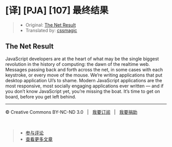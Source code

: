 # [译] [PJA] [107] 最终结果

> * Original: [The Net Result](http://chimera.labs.oreilly.com/books/1234000000262/ch01.html#the_net_result)
> * Translated by: [cssmagic](https://github.com/cssmagic)

## The Net Result

JavaScript developers are at the heart of what may be the single biggest revolution in the history of computing: the dawn of the realtime web. Messages passing back and forth across the net, in some cases with each keystroke, or every move of the mouse. We’re writing applications that put desktop application UI’s to shame. Modern JavaScript applications are the most responsive, most socially engaging applications ever written — and if you don’t know JavaScript yet, you’re missing the boat. It’s time to get on board, before you get left behind.

***

&copy; Creative Commons BY-NC-ND 3.0 &nbsp; | &nbsp; [我要订阅](http://www.cssmagic.net/blog/subscribe) &nbsp; | &nbsp; [我要捐助](http://www.cssmagic.net/blog/donate)

&nbsp;
> * [参与评论](https://github.com/cssmagic/blog/issues/XXXXXXXXXX)
> * [查看更多文章](https://github.com/cssmagic/blog/issues?state=open)
